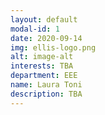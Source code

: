 ```yaml
---
layout: default
modal-id: 1
date: 2020-09-14
img: ellis-logo.png
alt: image-alt
interests: TBA
department: EEE
name: Laura Toni
description: TBA 
---
```

